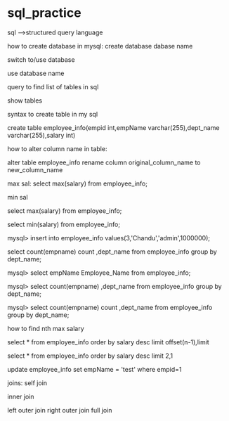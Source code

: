 # sql_practice

sql -->structured query language

how to create database in mysql:
create database dabase name

switch to/use database

use database name

query to find list of tables in sql

show tables

syntax to create table in my sql

create table employee_info(empid int,empName varchar(255),dept_name varchar(255),salary int)

how to alter column name in table:

alter table employee_info rename column original_column_name to new_column_name

max sal:
select max(salary) from employee_info;

min sal

select max(salary) from employee_info;

select min(salary) from  employee_info;

mysql> insert into employee_info values(3,'Chandu','admin',1000000);

 select count(empname) count  ,dept_name from employee_info group by dept_name;
 
 mysql> select empName  Employee_Name from employee_info;
 
 mysql> select count(empname)  ,dept_name from employee_info group by dept_name;
 
 mysql> select count(empname) count  ,dept_name from employee_info group by dept_name;
 
 how to find nth max salary 
 
 
 select * from employee_info order by salary desc limit offset(n-1),limit
 
  select * from employee_info order by salary desc limit 2,1
  
 update employee_info set empName = 'test' where empid=1
 
 joins:
 self join
 
 inner join
 
 left outer join
 right outer join
 full join

